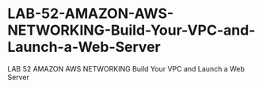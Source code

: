 # LAB-52-AMAZON-AWS-NETWORKING-Build-Your-VPC-and-Launch-a-Web-Server
LAB 52 AMAZON AWS NETWORKING  Build Your VPC and Launch a Web Server
